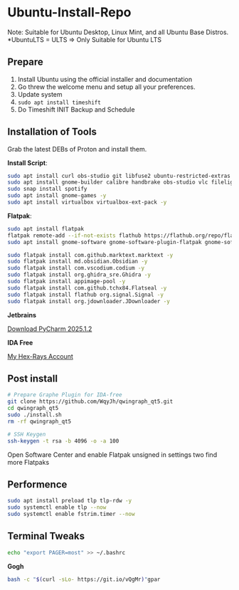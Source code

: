 # Ubuntu-Install-Repo

Note: Suitable for Ubuntu Desktop, Linux Mint, and all Ubuntu Base Distros. 
*UbuntuLTS = ULTS => Only Suitable for Ubuntu LTS

## Prepare

1. Install Ubuntu using the official installer and documentation
2. Go threw the welcome menu and setup all your preferences.
3. Update system
4. `sudo apt install timeshift`
5. Do Timeshift INIT Backup and Schedule

## Installation of Tools

Grab the latest DEBs of Proton and install them.

**Install Script**:

```bash
sudo apt install curl obs-studio git libfuse2 ubuntu-restricted-extras -y
sudo apt install gnome-builder calibre handbrake obs-studio vlc filelight baobab python3-virtualenv python3-pip python3 glances most dia ghex tree bleachbit ipython3 neofetch gnome-keyring android-sdk-platform-tools-common qbittorrent -y
sudo snap install spotify
sudo apt install gnome-games -y
sudo apt install virtualbox virtualbox-ext-pack -y
```

**Flatpak**:
```bash
sudo apt install flatpak
flatpak remote-add --if-not-exists flathub https://flathub.org/repo/flathub.flatpakrepo
sudo apt install gnome-software gnome-software-plugin-flatpak gnome-software-common gnome-software-plugin-snap
``` 

```bash
sudo flatpak install com.github.marktext.marktext -y
sudo flatpak install md.obsidian.Obsidian -y
sudo flatpak install com.vscodium.codium -y
sudo flatpak install org.ghidra_sre.Ghidra -y
sudo flatpak install appimage-pool -y
sudo flatpak install com.github.tchx84.Flatseal -y
sudo flatpak install flathub org.signal.Signal -y
sudo flatpak install org.jdownloader.JDownloader -y
```

**Jetbrains**

[Download PyCharm 2025.1.2](https://www.jetbrains.com/shop/download/PC/2025100)

**IDA Free**

[My Hex-Rays Account](https://my.hex-rays.com/dashboard/download-center/installers/9.1/ida-free)

## Post install

```bash
# Prepare Graphe Plugin for IDA-free
git clone https://github.com/WqyJh/qwingraph_qt5.git
cd qwingraph_qt5
sudo ./install.sh
rm -rf qwingraph_qt5

# SSH Keygen
ssh-keygen -t rsa -b 4096 -o -a 100
```
Open Software Center and enable Flatpak unsigned in settings two find more Flatpaks 

## Performence

```bash
sudo apt install preload tlp tlp-rdw -y
sudo systemctl enable tlp --now
sudo systemctl enable fstrim.timer --now
```

## Terminal Tweaks

```bash
echo "export PAGER=most" >> ~/.bashrc
```

**Gogh**

```bash
bash -c "$(curl -sLo- https://git.io/vQgMr)"gpar
```
